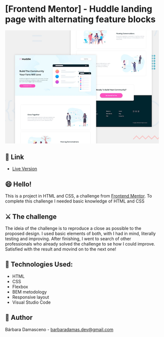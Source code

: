 # [Frontend Mentor] - Huddle landing page with alternating feature blocks

![Design preview for the Huddle landing page with alternating feature blocks coding challenge](./design/desktop-preview.jpg)

## 🔗 Link

- [Live Version](https://barbaradamasdev.github.io/Huddle-landing-page-with-alternating-feature-blocks)

## 😄 Hello!

This is a project in HTML and CSS, a challenge from [Frontend Mentor](https://www.frontendmentor.io).
To complete this challenge I needed basic knowledge of HTML and CSS

## ⚔️ The challenge

The ideia of the challenge is to reproduce a close as possible to the proposed design. I used basic elements of both, with I had in mind, literally testing and improving. After finishing, I went to search of other professionals who already solved the challenge to se how I could improve. Satisfied with the result and movind on to the next one!

## 💾 Technologies Used:

- HTML
- CSS
- Flexbox
- BEM metodology
- Responsive layout
- Visual Studio Code

## 🐼 Author

Bárbara Damasceno - barbaradamas.dev@gmail.com

